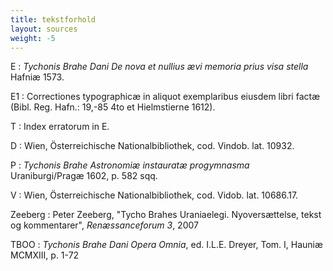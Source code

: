 ```yaml
---
title: tekstforhold
layout: sources
weight: -5
---
```




E
:  <em>Tychonis Brahe Dani De nova et nullius ævi memoria prius visa
   stella</em> Hafniæ 1573.

E1
:  Correctiones typographicæ in aliquot exemplaribus eiusdem libri factæ
(Bibl. Reg. Hafn.: 19,-85 4to et Hielmstierne 1612). 

T
:  Index erratorum in E.

D
:  Wien, Österreichische Nationalbibliothek, cod. Vindob. lat. 10932. 

P
:  <em>Tychonis Brahe Astronomiæ instauratæ progymnasma</em>
Uraniburgi/Pragæ 1602, p. 582 sqq.

V
:  Wien, Österreichische Nationalbibliothek, cod. Vidob. lat. 10686.17. 

Zeeberg
:  Peter Zeeberg, "Tycho Brahes Uraniaelegi. Nyoversættelse, tekst og
kommentarer", <em> Renæssanceforum 3</em>, 2007

TBOO
:  <em>Tychonis Brahe Dani Opera Omnia</em>, ed. I.L.E. Dreyer,
Tom. I, Hauniæ MCMXIII, p. 1-72